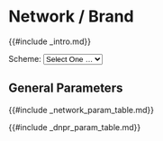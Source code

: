 Network / Brand
===============
{{#include _intro.md}}

<style>.hide{ display: none;}</style>
<label>
  Scheme:
  <select class="scheme" name="scheme">
    <option value="">Select One …</option>
    <option value="json">JSON</option>
    <option value="xml">XML</option>
    <option value="csv">CSV</option>
    <option value="curl">cURL</option>
  </select>
</label>

<div class="result-json hide">

    {{#include json.md}}

</div>

<div class="result-xml hide">

    {{#include xml.md}}

</div>

<div class="result-csv hide">

{{#include csv.md}}

</div>

<div class="result-curl hide">

    {{#include curl.md}}

</div>
<script src="schemesRender.js"></script>

<div style="{display: none;}">

</div>

## General Parameters

{{#include _network_param_table.md}}

{{#include _dnpr_param_table.md}}
